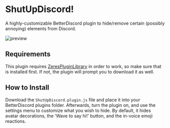 # ShutUpDiscord!

A highly-customizable BetterDiscord plugin to hide/remove certain (possibly annoying) elements from Discord.

![preview](https://user-images.githubusercontent.com/83364207/233124483-fb76d6a5-8e09-42d5-8cfc-df46cee42434.png)

## Requirements

This plugin requires [ZeresPluginLibrary](https://github.com/rauenzi/BDPluginLibrary) in order to work, so make sure that is installed first. If not, the plugin will prompt you to download it as well.

## How to Install

Download the `ShutUpDiscord.plugin.js` file and place it into your BetterDiscord plugins folder. Afterwards, turn the plugin on, and use the settings menu to customize what you wish to hide. By default, it hides avatar decorations, the 'Wave to say hi!' button, and the in-voice emoji reactions.
